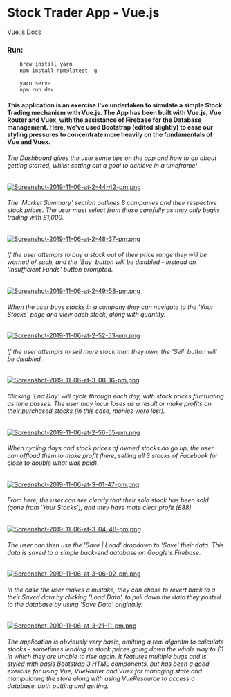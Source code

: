 # Stock Trader App - Vue.js

[Vue.js Docs](https://vuejs.org/v2/guide/)

### Run:

```javascript
    brew install yarn
    npm install npm@latest -g

    yarn serve
    npm run dev
```

#### This application is an exercise I've undertaken to simulate a simple Stock Trading mechanism with Vue.js. The App has been built with Vue.js, Vue Router and Vuex, with the assistance of Firebase for the Database management. Here, we've used Bootstrap (edited slightly) to ease our styling pressures to concentrate more heavily on the fundamentals of Vue and Vuex.

###### The Dashboard gives the user some tips on the app and how to go about getting started, whilst setting out a goal to achieve in a timeframe!

[![Screenshot-2019-11-06-at-2-44-42-pm.png](https://i.postimg.cc/1tNqWQJ4/Screenshot-2019-11-06-at-2-44-42-pm.png)](https://postimg.cc/k6qG4krd)

###### The 'Market Summary' section outlines 8 companies and their respective stock prices. The user must select from these carefully as they only begin trading with £1,000.

[![Screenshot-2019-11-06-at-2-48-37-pm.png](https://i.postimg.cc/kX8DLsQY/Screenshot-2019-11-06-at-2-48-37-pm.png)](https://postimg.cc/jLxs7zky)

###### If the user attempts to buy a stock out of their price range they will be warned of such, and the 'Buy' button will be disabled - instead an 'Insufficient Funds' button prompted.

[![Screenshot-2019-11-06-at-2-49-58-pm.png](https://i.postimg.cc/RZKfQ9pF/Screenshot-2019-11-06-at-2-49-58-pm.png)](https://postimg.cc/TK2pT86M)

###### When the user buys stocks in a company they can navigate to the 'Your Stocks' page and view each stock, along with quantity.

[![Screenshot-2019-11-06-at-2-52-53-pm.png](https://i.postimg.cc/fWFQYh01/Screenshot-2019-11-06-at-2-52-53-pm.png)](https://postimg.cc/rzSHL3j9)

###### If the user attempts to sell more stock than they own, the 'Sell' button will be disabled.

[![Screenshot-2019-11-06-at-3-08-16-pm.png](https://i.postimg.cc/m2f8xbzY/Screenshot-2019-11-06-at-3-08-16-pm.png)](https://postimg.cc/0rnpD1Cj)

###### Clicking 'End Day' will cycle through each day, with stock prices fluctuating as time passes. The user may incur loses as a result or make profits on their purchased stocks (in this case, monies were lost).

[![Screenshot-2019-11-06-at-2-56-55-pm.png](https://i.postimg.cc/RCkdKMv3/Screenshot-2019-11-06-at-2-56-55-pm.png)](https://postimg.cc/ThcnXvLG)

###### When cycling days and stock prices of owned stocks do go up, the user can offload them to make profit (here, selling all 3 stocks of Facebook for close to double what was paid).

[![Screenshot-2019-11-06-at-3-01-47-pm.png](https://i.postimg.cc/W4rVXNQd/Screenshot-2019-11-06-at-3-01-47-pm.png)](https://postimg.cc/CZF9KgM0)

###### From here, the user can see clearly that their sold stock has been sold (gone from 'Your Stocks'), and they have mate clear profit (£88).

[![Screenshot-2019-11-06-at-3-04-48-pm.png](https://i.postimg.cc/MTFhShkC/Screenshot-2019-11-06-at-3-04-48-pm.png)](https://postimg.cc/DJ1CQpw6)

###### The user can then use the 'Save | Load' dropdown to 'Save' their data. This data is saved to a simple back-end database on Google's Firebase.

[![Screenshot-2019-11-06-at-3-06-02-pm.png](https://i.postimg.cc/wTGckg58/Screenshot-2019-11-06-at-3-06-02-pm.png)](https://postimg.cc/KRtMGXsJ)

###### In the case the user makes a mistake, they can chose to revert back to a their Saved data by clicking 'Load Data', to pull down the data they posted to the database by using 'Save Data' originally.

[![Screenshot-2019-11-06-at-3-21-11-pm.png](https://i.postimg.cc/CKfPWJH1/Screenshot-2019-11-06-at-3-21-11-pm.png)](https://postimg.cc/3yYFGXq5)

###### The application is obviously very basic, omitting a real algoritm to calculate stocks - sometimes leading to stock prices going down the whole way to £1 in which they are unable to rise again. It features multiple bugs and is styled with basis Bootstrap 3 HTML components, but has been a good exercise for using Vue, VueRouter and Vuex for managing state and manipulating the store along with using VueResource to access a database, both putting and getting.